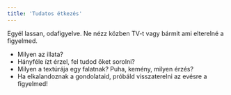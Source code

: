 ```yaml
---
title: 'Tudatos étkezés'
---
```

Egyél lassan, odafigyelve. Ne nézz közben TV-t vagy bármit ami elterelné a figyelmed.
- Milyen az illata?
- Hányféle ízt érzel, fel tudod őket sorolni?
- Milyen a textúrája egy falatnak? Puha, kemény, milyen érzés?
- Ha elkalandoznak a gondolataid, próbáld visszaterelni az evésre a figyelmed!